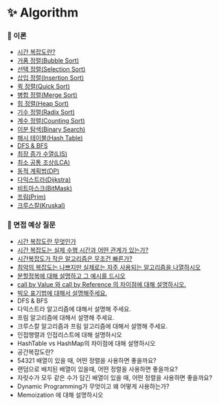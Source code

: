 # :sparkles: Algorithm

### 📌 이론

- [시간 복잡도란?](https://github.com/SeoYeonBae/CS_study/blob/main/Algorithm/%EC%8B%9C%EA%B0%84%20%EB%B3%B5%EC%9E%A1%EB%8F%84.md)
- [거품 정렬(Bubble Sort)](<https://github.com/SeoYeonBae/CS_study/blob/main/Algorithm/%EA%B1%B0%ED%92%88%20%EC%A0%95%EB%A0%AC(Bubble%20Sort).md>)
- [선택 정렬(Selection Sort)](<https://github.com/SeoYeonBae/CS_study/blob/main/Algorithm/%EC%84%A0%ED%83%9D%20%EC%A0%95%EB%A0%AC(Selection%20Sort).md>)
- [삽입 정렬(Insertion Sort)](<https://github.com/SeoYeonBae/CS_study/blob/main/Algorithm/%EC%82%BD%EC%9E%85%20%EC%A0%95%EB%A0%AC(Insertion%20Sort).md>)
- [퀵 정렬(Quick Sort)](<https://github.com/SeoYeonBae/CS_study/blob/main/Algorithm/퀵%20정렬(Quick%20Sort).md>)
- [병합 정렬(Merge Sort)](<https://github.com/SeoYeonBae/CS_study/blob/main/Algorithm/%EB%B3%91%ED%95%A9%20%EC%A0%95%EB%A0%AC(Merge%20Sort).md>)
- [힙 정렬(Heap Sort)](<https://github.com/SeoYeonBae/CS_study/blob/main/Algorithm/%ED%9E%99%20%EC%A0%95%EB%A0%AC(Heap%20Sort).md>)
- [기수 정렬(Radix Sort)](<https://github.com/SeoYeonBae/CS_study/blob/main/Algorithm/%EA%B8%B0%EC%88%98%20%EC%A0%95%EB%A0%AC(Radix%20Sort).md>)
- [계수 정렬(Counting Sort)](<https://github.com/SeoYeonBae/CS_study/blob/main/Algorithm/%EA%B3%84%EC%88%98%20%EC%A0%95%EB%A0%AC(Counting%20Sort).md>)
- [이분 탐색(Binary Search)](<https://github.com/SeoYeonBae/CS_study/blob/main/Algorithm/%EC%9D%B4%EB%B6%84%20%ED%83%90%EC%83%89(Binary%20Search).md>)
- [해시 테이블(Hash Table)](<https://github.com/SeoYeonBae/CS_study/blob/main/Algorithm/%ED%95%B4%EC%8B%9C%20%ED%85%8C%EC%9D%B4%EB%B8%94(Hash%20Table).md>)
- [DFS & BFS](https://github.com/SeoYeonBae/CS_study/blob/main/Algorithm/DFS%20%26%20BFS.md)
- [최장 증가 수열(LIS)](<https://github.com/SeoYeonBae/CS_study/blob/main/Algorithm/%EC%B5%9C%EC%9E%A5%20%EC%A6%9D%EA%B0%80%20%EB%B6%80%EB%B6%84%20%EC%88%98%EC%97%B4(LIS).md>)
- [최소 공통 조상(LCA)](<https://github.com/SeoYeonBae/CS_study/blob/main/Algorithm/%EC%B5%9C%EC%86%8C%20%EA%B3%B5%ED%86%B5%20%EC%A1%B0%EC%83%81(LCA).md>)
- [동적 계획법(DP)](<https://github.com/SeoYeonBae/CS_study/blob/main/Algorithm/%EB%8F%99%EC%A0%81%20%EA%B3%84%ED%9A%8D%EB%B2%95(DP).md>)
- [다익스트라(Dijkstra)](<https://github.com/SeoYeonBae/CS_study/blob/main/Algorithm/%EB%8B%A4%EC%9D%B5%EC%8A%A4%ED%8A%B8%EB%9D%BC(Dijkstra).md>)
- [비트마스크(BitMask)](<https://github.com/SeoYeonBae/CS_study/blob/main/Algorithm/%EB%B9%84%ED%8A%B8%EB%A7%88%EC%8A%A4%ED%81%AC(BitMask).md>)
- [프림(Prim)](<https://github.com/SeoYeonBae/CS_study/blob/main/Algorithm/%ED%94%84%EB%A6%BC(Prim).md>)
- [크루스칼(Kruskal)](<https://github.com/SeoYeonBae/CS_study/blob/main/Algorithm/%ED%81%AC%EB%A3%A8%EC%8A%A4%EC%B9%BC(Kruskal).md>)

### 📌 면접 예상 질문

- [시간 복잡도란 무엇인가](https://github.com/SeoYeonBae/CS_study/issues/88)
- [시간 복잡도는 실제 수행 시간과 어떤 관계가 있는가?](https://github.com/SeoYeonBae/CS_study/issues/89)
- [시간복잡도가 작은 알고리즘은 무조건 빠른가?](https://github.com/SeoYeonBae/CS_study/issues/90)
- [최악의 복잡도는 나쁘지만 실제로는 자주 사용되는 알고리즘을 나열하시오](https://github.com/SeoYeonBae/CS_study/issues/91)
- [분할정복에 대해 설명하고 그 예시를 드시오](https://github.com/SeoYeonBae/CS_study/issues/92)
- [call by Value 와 call by Reference 의 차이점에 대해 설명하시오.](https://github.com/SeoYeonBae/CS_study/issues/93)
- [빅오 표기법에 대해서 설명해주세요.](https://github.com/SeoYeonBae/CS_study/issues/94)
- DFS & BFS
- 다익스트라 알고리즘에 대해서 설명해 주세요.
- 프림 알고리즘에 대해서 설명해 주세요.
- 크루스칼 알고리즘과 프림 알고리즘에 대해서 설명해 주세요.
- 인접행렬과 인접리스트에 대해 설명하시오
- HashTable vs HashMap의 차이점에 대해 설명하시오
- 공간복잡도란?
- 54321 배열이 있을 때, 어떤 정렬을 사용하면 좋을까요?
- 랜덤으로 배치된 배열이 있을때, 어떤 정렬을 사용하면 좋을까요?
- 자릿수가 모두 같은 수가 담긴 배열이 있을 때, 어떤 정렬을 사용하면 좋을까요?
- Dynamic Programming가 무엇이고 왜 어떻게 사용하는가?
- Memoization 에 대해 설명하시오
